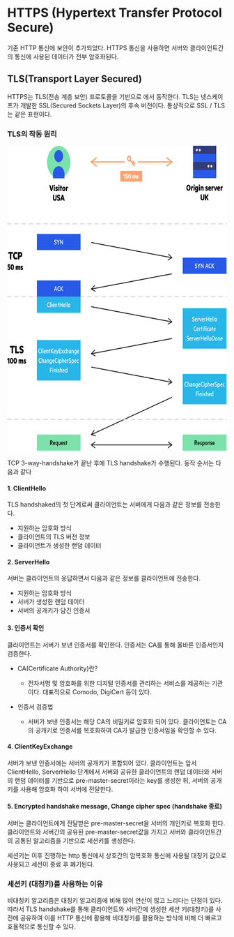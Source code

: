 # HTTPS (Hypertext Transfer Protocol Secure)

기존 HTTP 통신에 보안이 추가되었다. HTTPS 통신을 사용하면 서버와 클라이언트간의 통신에 사용된 데이터가 전부 암호화된다. 

## TLS(Transport Layer Secured)
HTTPS는 TLS(전송 계층 보안) 프로토콜을 기반으로 에서 동작한다. TLS는 넷스케이프가 개발한 SSL(Secured Sockets Layer)의 후속 버전이다. 통상적으로 SSL / TLS는 같은 표현이다. 

### TLS의 작동 원리
<img src="./img/tls.png" width="600" height="700"/>

TCP 3-way-handshake가 끝난 후에 TLS handshake가 수행된다. 동작 순서는 다음과 같다

#### 1. ClientHello
TLS handshaked의 첫 단계로써 클라이언트는 서버에게 다음과 같은 정보를 전송한다.
- 지원하는 암호화 방식
- 클라이언트의 TLS 버전 정보
- 클라이언트가 생성한 랜덤 데이터

#### 2. ServerHello
서버는 클라이언트의 응답하면서 다음과 같은 정보를 클라이언트에 전송한다.
- 지원하는 암호화 방식
- 서버가 생성한 랜덤 데이터
- 서버의 공개키가 담긴 인증서

#### 3. 인증서 확인
클라이언트는 서버가 보낸 인증서를 확인한다. 인증서는 CA를 통해 올바른 인증서인지 검증한다. 

- CA(Certificate Authority)란?
    - 전자서명 및 암호화를 위한 디지털 인증서를 관리하는 서비스를 제공하는 기관이다. 대표적으로 Comodo, DigiCert 등이 있다.

- 인증서 검증법
    - 서버가 보낸 인증서는 해당 CA의 비밀키로 암호화 되어 있다. 클라이언트는 CA의 공개키로 인증서를 복호화하여 CA가 발급한 인증서임을 확인할 수 있다.

#### 4. ClientKeyExchange
서버가 보낸 인증서에는 서버의 공개키가 포함되어 있다. 클라이언트는 앞서 ClientHello, ServerHello 단계에서 서버와 공유한 클라이언트의 랜덤 데이터와 서버의 랜덤 데이터를 기반으로 pre-master-secret이라는 key를 생성한 뒤, 서버의 공개키를 사용해 암호화 하여 서버에 전달한다. 

#### 5. Encrypted handshake message, Change cipher spec (handshake 종료)
서버는 클라이언트에게 전달받은 pre-master-secret을 서버의 개인키로 복호화 한다. 클라이언트와 서버간의 공유된 pre-master-secret값을 가지고 서버와 클라이언트간의 공통된 알고리즘을 기반으로 세션키를 생성한다. 

세션키는 이후 진행하는 http 통신에서 상호간의 암복호화 통신에 사용될 대칭키 값으로 사용되고 세션이 종료 후 폐기된다.

### 세션키 (대칭키)를 사용하는 이유
비대칭키 알고리즘은 대칭키 알고리즘에 비해 많이 연산이 많고 느리다는 단점이 있다. 따라서 TLS handshake를 통해 클라이언트와 서버간에 생성한 세션 키(대칭키)를 사전에 공유하여 이를 HTTP 통신에 활용해 비대칭키를 활용하는 방식에 비해 더 빠르고 효율적으로 통신할 수 있다.